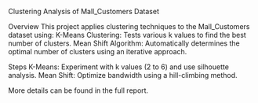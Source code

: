 Clustering Analysis of Mall_Customers Dataset

Overview
This project applies clustering techniques to the Mall_Customers dataset using:
K-Means Clustering: Tests various k values to find the best number of clusters.
Mean Shift Algorithm: Automatically determines the optimal number of clusters using an iterative approach.

Steps
K-Means: Experiment with k values (2 to 6) and use silhouette analysis.
Mean Shift: Optimize bandwidth using a hill-climbing method.

More details can be found in the full report.
